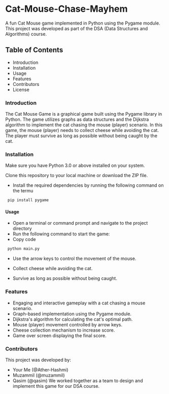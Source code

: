 # Cat-Mouse-Chase-Mayhem


A fun Cat Mouse game implemented in Python using the Pygame module. This project was developed as part of the DSA (Data Structures and Algorithms) course.

## Table of Contents
- Introduction
- Installation
- Usage
- Features
- Contributors
- License

### Introduction
The Cat Mouse Game is a graphical game built using the Pygame library in Python. The game utilizes graphs as data structures and the Dijkstra algorithm to implement the cat chasing the mouse (player) scenario. In this game, the mouse (player) needs to collect cheese while avoiding the cat. The player must survive as long as possible without being caught by the cat.

### Installation
Make sure you have Python 3.0 or above installed on your system.

Clone this repository to your local machine or download the ZIP file.

- Install the required dependencies by running the following command on the termu
``` bash
 pip install pygame
```
#### Usage
- Open a terminal or command prompt and navigate to the project directory
- Run the following command to start the game:
- Copy code
```bash
 python main.py
```
- Use the arrow keys to control the movement of the mouse.

- Collect cheese while avoiding the cat.
- Survive as long as possible without being caught.

### Features
- Engaging and interactive gameplay with a cat chasing a mouse scenario.
- Graph-based implementation using the Pygame module.
- Dijkstra's algorithm for calculating the cat's optimal path.
- Mouse (player) movement controlled by arrow keys.
- Cheese collection mechanism to increase score.
- Game over screen displaying the final score.

### Contributors
This project was developed by:
- Your Me (@Ather-Hashmi)
- Muzammil (@muzammil)
- Qasim (@qasim)
We worked together as a team to design and implement this game for our DSA course.

